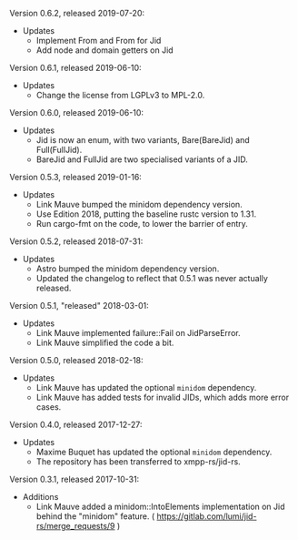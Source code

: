Version 0.6.2, released 2019-07-20:
  * Updates
    - Implement From<BareJid> and From<FullJid> for Jid
    - Add node and domain getters on Jid

Version 0.6.1, released 2019-06-10:
  * Updates
    - Change the license from LGPLv3 to MPL-2.0.

Version 0.6.0, released 2019-06-10:
  * Updates
    - Jid is now an enum, with two variants, Bare(BareJid) and Full(FullJid).
    - BareJid and FullJid are two specialised variants of a JID.

Version 0.5.3, released 2019-01-16:
  * Updates
    - Link Mauve bumped the minidom dependency version.
    - Use Edition 2018, putting the baseline rustc version to 1.31.
    - Run cargo-fmt on the code, to lower the barrier of entry.

Version 0.5.2, released 2018-07-31:
  * Updates
    - Astro bumped the minidom dependency version.
    - Updated the changelog to reflect that 0.5.1 was never actually released.

Version 0.5.1, "released" 2018-03-01:
  * Updates
    - Link Mauve implemented failure::Fail on JidParseError.
    - Link Mauve simplified the code a bit.

Version 0.5.0, released 2018-02-18:
  * Updates
    - Link Mauve has updated the optional `minidom` dependency.
    - Link Mauve has added tests for invalid JIDs, which adds more error cases.

Version 0.4.0, released 2017-12-27:
  * Updates
    - Maxime Buquet has updated the optional `minidom` dependency.
    - The repository has been transferred to xmpp-rs/jid-rs.

Version 0.3.1, released 2017-10-31:
  * Additions
    - Link Mauve added a minidom::IntoElements implementation on Jid behind the "minidom" feature. ( https://gitlab.com/lumi/jid-rs/merge_requests/9 )
